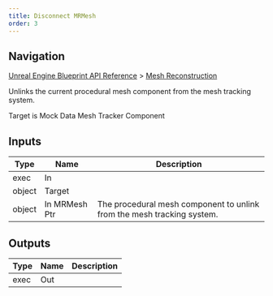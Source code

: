 ```yaml
---
title: Disconnect MRMesh
order: 3
---
```

## Navigation

[Unreal Engine Blueprint API Reference](https://dev.epicgames.com/documentation/en-us/unreal-engine/BlueprintAPI) > [Mesh Reconstruction](https://dev.epicgames.com/documentation/en-us/unreal-engine/BlueprintAPI/MeshReconstruction)

Unlinks the current procedural mesh component from the mesh tracking system.

Target is Mock Data Mesh Tracker Component

## Inputs

| Type | Name | Description |
| --- | --- | --- |
| exec | In |  |
| object | Target |  |
| object | In MRMesh Ptr | The procedural mesh component to unlink from the mesh tracking system. |

## Outputs

| Type | Name | Description |
| --- | --- | --- |
| exec | Out |  |
